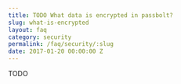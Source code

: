 ```yaml
---
title: TODO What data is encrypted in passbolt?
slug: what-is-encrypted
layout: faq
category: security
permalink: /faq/security/:slug
date: 2017-01-20 00:00:00 Z
---
```

TODO